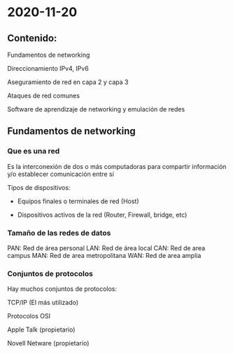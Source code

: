 # 2020-11-20

## Contenido:

Fundamentos de networking

Direccionamiento IPv4, IPv6

Aseguramiento de red en capa 2 y capa 3

Ataques de red comunes

Software de aprendizaje de networking y emulación de redes

## Fundamentos de networking

### Que es una red

Es la interconexión de dos o más computadoras para compartir información y/o establecer comunicación entre sí

Tipos de dispositivos:

* Equipos finales o terminales de red (Host)

* Dispositivos activos de la red (Router, Firewall, bridge, etc)

### Tamaño de las redes de datos

PAN: Red de área personal
LAN: Red de área local
CAN: Red de area campus
MAN: Red de area metropolitana
WAN: Red de area amplia

### Conjuntos de protocolos

Hay muchos conjuntos de protocolos:

TCP/IP (El más utilizado)

Protocolos OSI

Apple Talk (propietario)

Novell Netware (propietario)

